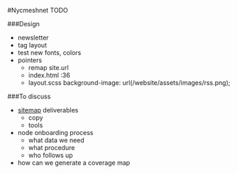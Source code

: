 #Nycmeshnet TODO


###Design
- newsletter
- tag layout
- test new fonts, colors
- pointers
	- remap site.url
	- index.html :36
	- layout.scss background-image: url(/website/assets/images/rss.png);


###To discuss
- [sitemap](http://nycmeshnet.github.io/website/sitemap/) deliverables
	- copy
	- tools
- node onboarding process
	- what data we need
	- what procedure
	- who follows up
- how can we generate a coverage map

